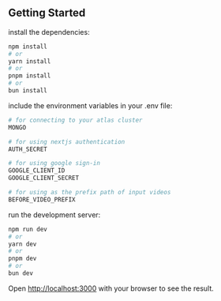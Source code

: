 ## Getting Started

install the dependencies:

```bash
npm install
# or
yarn install
# or
pnpm install
# or
bun install
```

include the environment variables in your .env file:

```bash
# for connecting to your atlas cluster
MONGO

# for using nextjs authentication
AUTH_SECRET

# for using google sign-in
GOOGLE_CLIENT_ID
GOOGLE_CLIENT_SECRET

# for using as the prefix path of input videos
BEFORE_VIDEO_PREFIX
```

run the development server:

```bash
npm run dev
# or
yarn dev
# or
pnpm dev
# or
bun dev
```

Open [http://localhost:3000](http://localhost:3000) with your browser to see the result.

